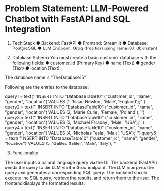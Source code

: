 # Problem Statement: LLM-Powered Chatbot with FastAPI and SQL Integration

1. Tech Stack
● Backend: FastAPI
● Frontend: Streamlit
● Database: PostgreSQL
● LLM Endpoint: Groq (free tier) using llama-3.1-8b-instant

2. Database Schema
You must create a basic customer database with the following fields:
● customer_id (Primary Key)
● name (Text)
● gender (Text)
● location (Text)

The database name is "TheDatabase15"

Following are the entries to the database:

query1 = text('''INSERT INTO "DatabaseTable10" ("customer_id", "name", "gender", "location") VALUES (1,  'Issac Newton',     'Male',    'England');''')
query2 = text('''INSERT INTO "DatabaseTable10" ("customer_id", "name", "gender", "location") VALUES (2,  'Marie Curie',      'Female',  'Poland');''')
query3 = text('''INSERT INTO "DatabaseTable10" ("customer_id", "name", "gender", "location") VALUES (3,  'Michael Faraday',  'Male',    'USA');''')
query4 = text('''INSERT INTO "DatabaseTable10" ("customer_id", "name", "gender", "location") VALUES (4,  'Nicholas Tesla',   'Male',    'USA');''')
query5 = text('''INSERT INTO "DatabaseTable10" ("customer_id", "name", "gender", "location") VALUES (5,  'Galileo Galilei',  'Male',    'Italy');''')

3. Functionality

The user inputs a natural language query via the UI.
The backend (FastAPI) sends the query to the LLM via the Groq endpoint.
The LLM interprets the query and generates a corresponding SQL query.
The backend should execute the SQL query, retrieve the results, and return them to
the user.
The frontend displays the formatted results.


